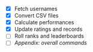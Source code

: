 - [x] Fetch usernames
- [x] Convert CSV files
- [x] Calculate performances
- [x] Update ratings and records
- [ ] Roll ranks and leaderboards
- [ ] *Appendix: overall commands*

